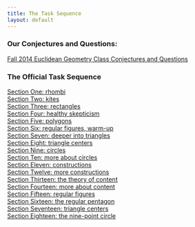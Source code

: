 ```yaml
---
title: The Task Sequence
layout: default
---
```


### Our Conjectures and Questions:

<div class="panel panel-default text-center">
  <div class="panel-body">
    <a href="{{site.baseurl}}/class/">Fall 2014 Euclidean Geometry Class Conjectures and Questions</a>
  </div>
</div>

### The Official Task Sequence

<!--<div class="row">-->
  <div class="col-xs-12 col-sm-6 col-md-4 panel panel-default text-center">
    <div class="panel-body">
    <a href="{{site.baseurl}}/EG_main01.pdf" target="_blank">Section One: rhombi</a>
    </div>
  </div>
  <div class="col-xs-12 col-sm-6 col-md-4 panel panel-default text-center">
    <div class="panel-body">
      <a href="">Section Two: kites</a>
    </div>
  </div>
  <div class="col-xs-12 col-sm-6 col-md-4 panel panel-default text-center">
    <div class="panel-body">
      <a href="">Section Three: rectangles</a>
    </div>
  </div>
  <div class="col-xs-12 col-sm-6 col-md-4 panel panel-default text-center">
    <div class="panel-body">
    <a href="">Section Four: healthy skepticism</a>
    </div>
  </div>
  <div class="col-xs-12 col-sm-6 col-md-4 panel panel-default text-center">
    <div class="panel-body">
    <a href="">Section Five: polygons</a>
    </div>
  </div>
  <div class="col-xs-12 col-sm-6 col-md-4 panel panel-default text-center">
    <div class="panel-body">
    <a href="">Section Six: regular figures, warm-up</a>
    </div>
  </div>
  <div class="col-xs-12 col-sm-6 col-md-4 panel panel-default text-center">
    <div class="panel-body">
    <a href="">Section Seven: deeper into triangles</a>
  </div>
  </div>
  <div class="col-xs-12 col-sm-6 col-md-4 panel panel-default text-center">
    <div class="panel-body">
    <a href="">Section Eight: triangle centers</a>
  </div>
  </div>
  <div class="col-xs-12 col-sm-6 col-md-4 panel panel-default text-center">
    <div class="panel-body">
    <a href="">Section Nine: circles</a>
  </div>
  </div>
  <div class="col-xs-12 col-sm-6 col-md-4 panel panel-default text-center">
    <div class="panel-body">
    <a href="">Section Ten: more about circles</a>
  </div>
  </div>
  <div class="col-xs-12 col-sm-6 col-md-4 panel panel-default text-center">
    <div class="panel-body">
    <a href="">Section Eleven: constructions</a>
  </div>
  </div>
  <div class="col-xs-12 col-sm-6 col-md-4 panel panel-default text-center">
    <div class="panel-body">
    <a href="">Section Twelve: more constructions</a>
  </div>
  </div>
  <div class="col-xs-12 col-sm-6 col-md-4 panel panel-default text-center">
    <div class="panel-body">
    <a href="">Section Thirteen: the theory of content</a>
  </div>
  </div>
  <div class="col-xs-12 col-sm-6 col-md-4 panel panel-default text-center">
    <div class="panel-body">
    <a href="">Section Fourteen: more about content</a>
  </div>
  </div>
  <div class="col-xs-12 col-sm-6 col-md-4 panel panel-default text-center">
    <div class="panel-body">
    <a href="">Section Fifteen: regular figures</a>
  </div>
  </div>
  <div class="col-xs-12 col-sm-6 col-md-4 panel panel-default text-center">
    <div class="panel-body">
    <a href="">Section Sixteen: the regular pentagon</a>
  </div>
  </div>
  <div class="col-xs-12 col-sm-6 col-md-4 panel panel-default text-center">
    <div class="panel-body">
    <a href="">Section Seventeen: triangle centers</a>
  </div>
  </div>
  <div class="col-xs-12 col-sm-6 col-md-4 panel panel-default text-center">
    <div class="panel-body">
    <a href="">Section Eighteen: the nine-point circle</a>
  </div>
  </div>
<!--</div>-->  




<!--<table>
  <tr>
    <td>
      <ul>
        <li>Section One: Rhombi</li>
        <li>Section Two: kites</li>
        <li>Section Three: rectangles</li>
        <li>Section Four: healthy skepticism</li>
        <li>Section Five: polygons</li>
        <li>Section Six: regular figures, warm-up</li>
        <li>Section Seven: deeper into triangles</li>
        <li>Section Eight: triangle centers</li>
        <li>Section Nine: circles</li>
      </ul>
    </td>
    <td>
      <ul>
        <li>Section Ten: more about circles</li>
        <li>Section Eleven: constructions</li>
        <li>Section Twelve: advanced constructions</li>
        <li>Section Thirteen: the theory of content</li>
        <li>Section Fourteen: more about content</li>
        <li>Section Fifteen: regular figures</li>
        <li>Section Sixteen: the regular pentagon, redux</li>
        <li>Section Seventeen: more triangle centers</li>
        <li>Section Eighteen: the nine-point circle</li>
      </ul>
    </td>
  </tr>
</table>
-->
